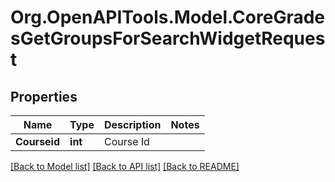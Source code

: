 # Org.OpenAPITools.Model.CoreGradesGetGroupsForSearchWidgetRequest

## Properties

Name | Type | Description | Notes
------------ | ------------- | ------------- | -------------
**Courseid** | **int** | Course Id | 

[[Back to Model list]](../README.md#documentation-for-models) [[Back to API list]](../README.md#documentation-for-api-endpoints) [[Back to README]](../README.md)


